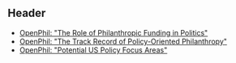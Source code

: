 <!-- TITLE: Policy Background -->
<!-- SUBTITLE: A quick summary of Policy Background -->

## Header

* [OpenPhil: "The Role of Philanthropic Funding in Politics"](https://www.openphilanthropy.org/blog/role-philanthropic-funding-politics)
* [OpenPhil: "The Track Record of Policy-Oriented Philanthropy"](https://www.openphilanthropy.org/blog/track-record-policy-oriented-philanthropy)
* [OpenPhil: "Potential US Policy Focus Areas"](https://www.openphilanthropy.org/blog/potential-us-policy-focus-areas)